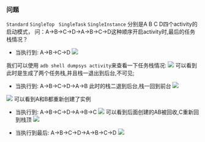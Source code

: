 ### 问题
`Standard`  `SingleTop` ` SingleTask`  `SingleInstance` 分别是A B C D四个activity的启动模式，
问：A->B->C->D->A->B->C->D这种顺序开启activity时,最后的任务栈情况？

*  当执行到: A->B->C->D
![](http://vipkshttp1.wiz.cn/ks/share/resources/c1faa811-4dd8-4bd2-906b-669bb360af65/4c01eb78-11c3-46b3-959b-ed2f1627d31a/index_files/8ce9fadd-1b3f-47a6-a91b-2858e7f5f77b.png)

我们可以使用 `adb shell dumpsys activity`来查看一下任务栈情况:
![](http://vipkshttp1.wiz.cn/ks/share/resources/c1faa811-4dd8-4bd2-906b-669bb360af65/4c01eb78-11c3-46b3-959b-ed2f1627d31a/index_files/a167dd42-a1a9-43ed-baa8-efa7dd1afa92.png)
可以看到此时是生成了两个任务栈,并且栈一退出到后台,不可见;


* 当执行到: A->B->C->D->A->B
此时的栈二退到后台,栈一回到前台
![](http://vipkshttp1.wiz.cn/ks/share/resources/c1faa811-4dd8-4bd2-906b-669bb360af65/4c01eb78-11c3-46b3-959b-ed2f1627d31a/index_files/e26b3c81-b9af-483e-8ca9-efbb28f4f5e8.png)

![](http://vipkshttp1.wiz.cn/ks/share/resources/c1faa811-4dd8-4bd2-906b-669bb360af65/4c01eb78-11c3-46b3-959b-ed2f1627d31a/index_files/212ddbf2-9476-463f-ba71-95e047210ebc.png)
可以看到A和B都重新创建了实例


* 当执行到: A->B->C->D->A->B->C
![](http://vipkshttp1.wiz.cn/ks/share/resources/c1faa811-4dd8-4bd2-906b-669bb360af65/4c01eb78-11c3-46b3-959b-ed2f1627d31a/index_files/27bbb400-b48f-417d-9709-d0b0108ddc89.png)
可以看到后面创建的AB被回收,C重新回到栈顶
![](http://vipkshttp1.wiz.cn/ks/share/resources/c1faa811-4dd8-4bd2-906b-669bb360af65/4c01eb78-11c3-46b3-959b-ed2f1627d31a/index_files/861ba614-4ed0-4602-8c11-3c1db75177b1.png)


* 当执行到最后: A->B->C->D->A->B->C->D
![](http://vipkshttp1.wiz.cn/ks/share/resources/c1faa811-4dd8-4bd2-906b-669bb360af65/4c01eb78-11c3-46b3-959b-ed2f1627d31a/index_files/c9a4816d-1f09-4d4f-beb2-78e2aef5be35.png)
